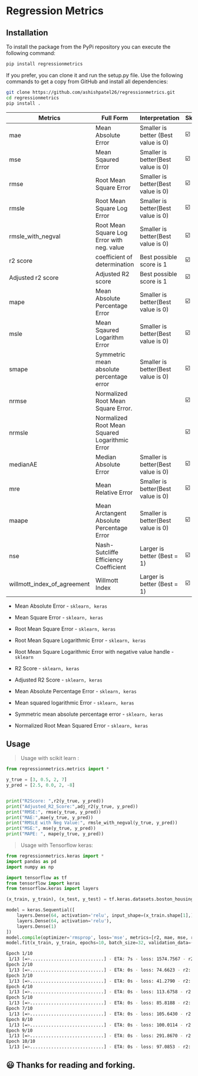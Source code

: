 # Regression Metrics

## Installation

To install the package from the PyPi repository you can execute the following
command:
```sh
pip install regressionmetrics
```
If you prefer, you can clone it and run the setup.py file. Use the following commands to get a copy from GitHub and install all dependencies:
```bash
git clone https://github.com/ashishpatel26/regressionmetrics.git
cd regressionmetrics
pip install .
```

| Metrics                     | Full Form                                      | Interpretation                      | Sklearn | Keras |
| --------------------------- | ---------------------------------------------- | ----------------------------------- | ------- | ----- |
| mae                         | Mean Absolute Error                            | Smaller is better (Best value is 0) | ☑️       | ☑️     |
| mse                         | Mean Sqaured Error                             | Smaller is better(Best value is 0)  | ☑️       | ☑️     |
| rmse                        | Root Mean Square Error                         | Smaller is better(Best value is 0)  | ☑️       | ☑️     |
| rmsle                       | Root Mean Square Log Error                     | Smaller is better(Best value is 0)  | ☑️       | ☑️     |
| rmsle_with_negval           | Root Mean Square Log Error with neg. value     | Smaller is better(Best value is 0)  | ☑️       |       |
| r2 score                    | coefficient of determination                   | Best possible score is 1            | ☑️       | ☑️     |
| Adjusted r2 score           | Adjusted R2 score                              | Best possible score is 1            | ☑️       | ☑️     |
| mape                        | Mean Absolute Percentage Error                 | Smaller is better(Best value is 0)  | ☑️       | ☑️     |
| msle                        | Mean Sqaured Logarithm Error                   | Smaller is better(Best value is 0)  | ☑️       | ☑️     |
| smape                       | Symmetric mean absolute percentage error       | Smaller is better(Best value is 0)  | ☑️       |       |
| nrmse                       | Normalized Root Mean Square Error.             |                                     | ☑️       | ☑️     |
| nrmsle                      | Normalized Root Mean Squared Logarithmic Error |                                     | ☑️       |       |
| medianAE                    | Median Absolute Error                          | Smaller is better(Best value is 0)  | ☑️       |       |
| mre                         | Mean Relative Error                            | Smaller is better(Best value is 0)  | ☑️       |       |
| maape                       | Mean Arctangent Absolute Percentage Error      | Smaller is better(Best value is 0)  | ☑️       |       |
| nse                         | Nash-Sutcliffe Efficiency Coefficient          | Larger is better (Best = 1)         | ☑️       |       |
| willmott_index_of_agreement | Willmott Index                                 | Larger is better (Best = 1)         | ☑️       |       |

* Mean Absolute Error - `sklearn, keras`

* Mean Square Error - `sklearn, keras`
* Root Mean Square Error - `sklearn, keras`
* Root Mean Square Logarithmic Error - `sklearn, keras`
* Root Mean Square Logarithmic Error with negative value handle - `sklearn`
* R2 Score - `sklearn, keras`
* Adjusted R2 Score - `sklearn, keras`
* Mean Absolute Percentage Error - `sklearn, keras`
* Mean squared logarithmic Error - `sklearn, keras`
* Symmetric mean absolute percentage error - `sklearn, keras`
* Normalized Root Mean Squared Error - `sklearn, keras`



## Usage

> Usage with scikit learn :

```python
from regressionmetrics.metrics import *

y_true = [3, 0.5, 2, 7]
y_pred = [2.5, 0.0, 2, -8]


print("R2Score: ",r2(y_true, y_pred))
print("Adjusted_R2_Score:",adj_r2(y_true, y_pred))
print("RMSE:", rmse(y_true, y_pred))
print("MAE:",mae(y_true, y_pred))
print("RMSLE with Neg Value:", rmsle_with_negval(y_true, y_pred))
print("MSE:", mse(y_true, y_pred))
print("MAPE: ", mape(y_true, y_pred))
```
> Usage with Tensorflow keras:

```python
from regressionmetrics.keras import *
import pandas as pd
import numpy as np

import tensorflow as tf
from tensorflow import keras
from tensorflow.keras import layers

(x_train, y_train), (x_test, y_test) = tf.keras.datasets.boston_housing.load_data(path="boston_housing.npz", test_split=0.2, seed=113)

model = keras.Sequential([
    layers.Dense(64, activation='relu', input_shape=(x_train.shape[1],)),
    layers.Dense(64, activation='relu'),
    layers.Dense(1)
])
model.compile(optimizer='rmsprop', loss='mse', metrics=[r2, mae, mse, rmse, mape, rmsle, nrmse])
model.fit(x_train, y_train, epochs=10, batch_size=32, validation_data=(x_test, y_test))
```

```bash
Epoch 1/10
 1/13 [=>............................] - ETA: 7s - loss: 1574.7567 - r2: 0.6597 - mae: 37.1803 - mse: 1574.7567 - rmse: 37.1802 - mape: 159.261313/13 [==============================] - 1s 15ms/step - loss: 270.0653 - r2: 0.9472 - mae: 11.5427 - mse: 270.0653 - rmse: 11.5427 - mape: 57.3519 - rmsle: 0.6445 - nrmse: 0.5735 - val_loss: 88.6351 - val_r2: 0.9727 - val_mae: 6.6028 - val_mse: 88.6351 - val_rmse: 6.6028 - val_mape: 29.6502 - val_rmsle: 0.3161 - val_nrmse: 0.2965
Epoch 2/10
 1/13 [=>............................] - ETA: 0s - loss: 74.6623 - r2: 0.9913 - mae: 5.5958 - mse: 74.6623 - rmse: 5.5958 - mape: 25.3655 - rmsl13/13 [==============================] - 0s 3ms/step - loss: 87.1876 - r2: 0.9856 - mae: 6.9466 - mse: 87.1876 - rmse: 6.9466 - mape: 33.4256 - rmsle: 0.3057 - nrmse: 0.3343 - val_loss: 81.7884 - val_r2: 0.9712 - val_mae: 6.6424 - val_mse: 81.7884 - val_rmse: 6.6424 - val_mape: 28.8687 - val_rmsle: 0.3334 - val_nrmse: 0.2887
Epoch 3/10
 1/13 [=>............................] - ETA: 0s - loss: 41.2790 - r2: 0.9722 - mae: 5.3798 - mse: 41.2790 - rmse: 5.3798 - mape: 28.7497 - rmsl13/13 [==============================] - 0s 3ms/step - loss: 103.6462 - r2: 0.9825 - mae: 7.1041 - mse: 103.6462 - rmse: 7.1041 - mape: 34.6278 - rmsle: 0.3231 - nrmse: 0.3463 - val_loss: 71.7539 - val_r2: 0.9769 - val_mae: 6.1455 - val_mse: 71.7539 - val_rmse: 6.1455 - val_mape: 27.5078 - val_rmsle: 0.2893 - val_nrmse: 0.2751
Epoch 4/10
 1/13 [=>............................] - ETA: 0s - loss: 113.6758 - r2: 0.9917 - mae: 6.6575 - mse: 113.6758 - rmse: 6.6575 - mape: 20.8683 - rm13/13 [==============================] - 0s 3ms/step - loss: 88.1601 - r2: 0.9823 - mae: 6.8479 - mse: 88.1601 - rmse: 6.8479 - mape: 32.5867 - rmsle: 0.3080 - nrmse: 0.3259 - val_loss: 63.3707 - val_r2: 0.9829 - val_mae: 6.0845 - val_mse: 63.3707 - val_rmse: 6.0845 - val_mape: 33.1628 - val_rmsle: 0.2747 - val_nrmse: 0.3316
Epoch 5/10
 1/13 [=>............................] - ETA: 0s - loss: 85.8188 - r2: 0.9893 - mae: 7.0097 - mse: 85.8188 - rmse: 7.0097 - mape: 34.8362 - rmsl13/13 [==============================] - 0s 3ms/step - loss: 82.3233 - r2: 0.9860 - mae: 6.5795 - mse: 82.3233 - rmse: 6.5795 - mape: 32.5198 - rmsle: 0.3105 - nrmse: 0.3252 - val_loss: 74.4783 - val_r2: 0.9813 - val_mae: 6.8936 - val_mse: 74.4783 - val_rmse: 6.8936 - val_mape: 41.9492 - val_rmsle: 0.3067 - val_nrmse: 0.4195
Epoch 7/10
 1/13 [=>............................] - ETA: 0s - loss: 105.6430 - r2: 0.9658 - mae: 9.4737 - mse: 105.6430 - rmse: 9.4737 - mape: 53.0854 - rm13/13 [==============================] - 0s 3ms/step - loss: 76.0740 - r2: 0.9856 - mae: 6.4234 - mse: 76.0740 - rmse: 6.4234 - mape: 31.8728 - rmsle: 0.2828 - nrmse: 0.3187 - val_loss: 104.1779 - val_r2: 0.9679 - val_mae: 7.5539 - val_mse: 104.1779 - val_rmse: 7.5539 - val_mape: 30.9401 - val_rmsle: 0.3692 - val_nrmse: 0.3094
Epoch 8/10
 1/13 [=>............................] - ETA: 0s - loss: 100.0114 - r2: 0.9833 - mae: 6.8492 - mse: 100.0114 - rmse: 6.8492 - mape: 27.9621 - rm13/13 [==============================] - 0s 4ms/step - loss: 68.4268 - r2: 0.9892 - mae: 5.9540 - mse: 68.4268 - rmse: 5.9540 - mape: 29.7586 - rmsle: 0.2623 - nrmse: 0.2976 - val_loss: 171.7968 - val_r2: 0.9412 - val_mae: 10.5855 - val_mse: 171.7968 - val_rmse: 10.5855 - val_mape: 47.9010 - val_rmsle: 0.7561 - val_nrmse: 0.4790
Epoch 9/10
 1/13 [=>............................] - ETA: 0s - loss: 291.8670 - r2: 0.9725 - mae: 13.9899 - mse: 291.8670 - rmse: 13.9899 - mape: 61.3658 - 13/13 [==============================] - 0s 3ms/step - loss: 92.3889 - r2: 0.9796 - mae: 6.8932 - mse: 92.3889 - rmse: 6.8932 - mape: 33.2856 - rmsle: 0.3333 - nrmse: 0.3329 - val_loss: 67.2208 - val_r2: 0.9808 - val_mae: 5.8498 - val_mse: 67.2208 - val_rmse: 5.8498 - val_mape: 26.4504 - val_rmsle: 0.2680 - val_nrmse: 0.2645
Epoch 10/10
 1/13 [=>............................] - ETA: 0s - loss: 97.0853 - r2: 0.9923 - mae: 5.9866 - mse: 97.0853 - rmse: 5.9866 - mape: 24.9878 - rmsl13/13 [==============================] - 0s 3ms/step - loss: 78.3823 - r2: 0.9856 - mae: 6.5958 - mse: 78.3823 - rmse: 6.5958 - mape: 32.8136 - rmsle: 0.3025 - nrmse: 0.3281 - val_loss: 69.5314 - val_r2: 0.9787 - val_mae: 6.8302 - val_mse: 69.5314 - val_rmse: 6.8302 - val_mape: 37.3933 - val_rmsle: 0.2974 - val_nrmse: 0.3739
```

:smiley: Thanks for reading and forking.
---
